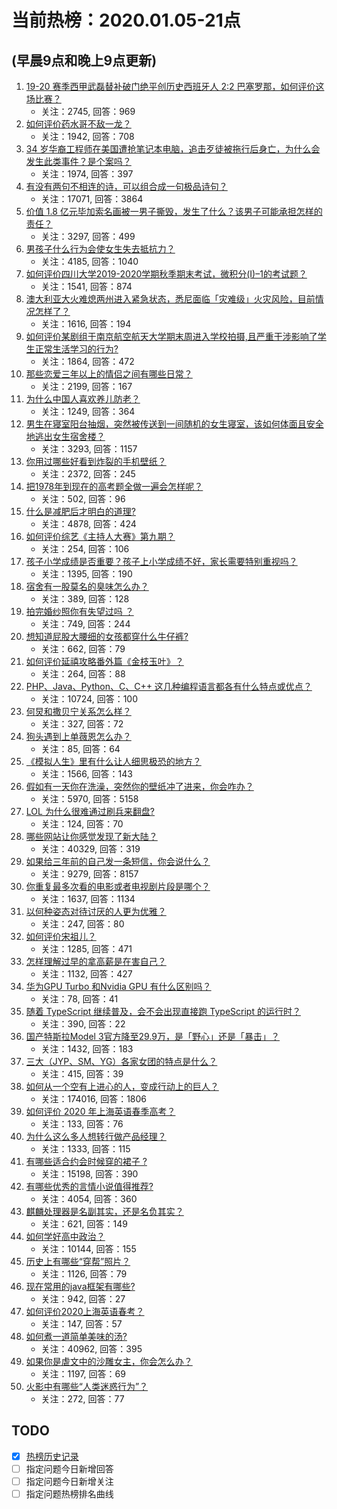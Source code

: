 # 当前热榜：2020.01.05-21点
## (早晨9点和晚上9点更新)
1. [19-20 赛季西甲武磊替补破门绝平创历史西班牙人 2:2 巴塞罗那，如何评价这场比赛？](https://www.zhihu.com/question/364733517)
    * 关注：2745, 回答：969
2. [如何评价药水哥不敌一龙？](https://www.zhihu.com/question/364697613)
    * 关注：1942, 回答：708
3. [34 岁华裔工程师在美国遭抢笔记本电脑，追击歹徒被拖行后身亡，为什么会发生此类事件？是个案吗？](https://www.zhihu.com/question/364585397)
    * 关注：1974, 回答：397
4. [有没有两句不相连的诗，可以组合成一句极品诗句？](https://www.zhihu.com/question/359948448)
    * 关注：17071, 回答：3864
5. [价值 1.8 亿元毕加索名画被一男子撕毁，发生了什么？该男子可能承担怎样的责任？](https://www.zhihu.com/question/364615647)
    * 关注：3297, 回答：499
6. [男孩子什么行为会使女生失去抵抗力？](https://www.zhihu.com/question/363986958)
    * 关注：4185, 回答：1040
7. [如何评价四川大学2019-2020学期秋季期末考试，微积分(I)–1的考试题？](https://www.zhihu.com/question/364774309)
    * 关注：1541, 回答：874
8. [澳大利亚大火难熄两州进入紧急状态，悉尼面临「灾难级」火灾风险，目前情况怎样了？](https://www.zhihu.com/question/355329555)
    * 关注：1616, 回答：194
9. [如何评价某剧组于南京航空航天大学期末周进入学校拍摄,且严重干涉影响了学生正常生活学习的行为?](https://www.zhihu.com/question/364592720)
    * 关注：1864, 回答：472
10. [那些恋爱三年以上的情侣之间有哪些日常？](https://www.zhihu.com/question/28286802)
    * 关注：2199, 回答：167
11. [为什么中国人喜欢养儿防老？](https://www.zhihu.com/question/345756916)
    * 关注：1249, 回答：364
12. [男生在寝室阳台抽烟，突然被传送到一间随机的女生寝室，该如何体面且安全地逃出女生宿舍楼？](https://www.zhihu.com/question/357055909)
    * 关注：3293, 回答：1157
13. [你用过哪些好看到炸裂的手机壁纸？](https://www.zhihu.com/question/360400273)
    * 关注：2372, 回答：245
14. [把1978年到现在的高考题全做一遍会怎样呢？](https://www.zhihu.com/question/359283899)
    * 关注：502, 回答：96
15. [什么是减肥后才明白的道理?](https://www.zhihu.com/question/354976042)
    * 关注：4878, 回答：424
16. [如何评价综艺《主持人大赛》第九期？](https://www.zhihu.com/question/364683807)
    * 关注：254, 回答：106
17. [孩子小学成绩是否重要？孩子上小学成绩不好，家长需要特别重视吗？](https://www.zhihu.com/question/345276712)
    * 关注：1395, 回答：190
18. [宿舍有一股莫名的臭味怎么办？](https://www.zhihu.com/question/52047043)
    * 关注：389, 回答：128
19. [拍完婚纱照你有失望过吗 ？](https://www.zhihu.com/question/353263358)
    * 关注：749, 回答：244
20. [想知道屁股大腰细的女孩都穿什么牛仔裤?](https://www.zhihu.com/question/356413579)
    * 关注：662, 回答：79
21. [如何评价延禧攻略番外篇《金枝玉叶》？](https://www.zhihu.com/question/364064158)
    * 关注：264, 回答：88
22. [PHP、Java、Python、C、C++ 这几种编程语言都各有什么特点或优点？](https://www.zhihu.com/question/25038841)
    * 关注：10724, 回答：100
23. [何炅和撒贝宁关系怎么样？](https://www.zhihu.com/question/66103458)
    * 关注：327, 回答：72
24. [狗头遇到上单薇恩怎么办？](https://www.zhihu.com/question/364159541)
    * 关注：85, 回答：64
25. [《模拟人生》里有什么让人细思极恐的地方？](https://www.zhihu.com/question/264106033)
    * 关注：1566, 回答：143
26. [假如有一天你在洗澡，突然你的壁纸冲了进来，你会咋办？](https://www.zhihu.com/question/334577524)
    * 关注：5970, 回答：5158
27. [LOL 为什么很难通过刷兵来翻盘?](https://www.zhihu.com/question/364186629)
    * 关注：124, 回答：70
28. [哪些网站让你感觉发现了新大陆？](https://www.zhihu.com/question/293309623)
    * 关注：40329, 回答：319
29. [如果给三年前的自己发一条短信，你会说什么？](https://www.zhihu.com/question/350868998)
    * 关注：9279, 回答：8157
30. [你重复最多次看的电影或者电视剧片段是哪个？](https://www.zhihu.com/question/349709963)
    * 关注：1637, 回答：1134
31. [以何种姿态对待讨厌的人更为优雅？](https://www.zhihu.com/question/355644989)
    * 关注：247, 回答：80
32. [如何评价宋祖儿？](https://www.zhihu.com/question/59184117)
    * 关注：1285, 回答：471
33. [怎样理解过早的拿高薪是在害自己？](https://www.zhihu.com/question/359457717)
    * 关注：1132, 回答：427
34. [华为GPU Turbo 和Nvidia GPU 有什么区别吗？](https://www.zhihu.com/question/308399998)
    * 关注：78, 回答：41
35. [随着 TypeScript 继续普及，会不会出现直接跑 TypeScript 的运行时？](https://www.zhihu.com/question/363807522)
    * 关注：390, 回答：22
36. [国产特斯拉Model 3官方降至29.9万，是「野心」还是「暴击」？](https://www.zhihu.com/question/364462238)
    * 关注：1432, 回答：183
37. [三大（JYP、SM、YG）各家女团的特点是什么？](https://www.zhihu.com/question/360609187)
    * 关注：415, 回答：39
38. [如何从一个空有上进心的人，变成行动上的巨人？](https://www.zhihu.com/question/33453309)
    * 关注：174016, 回答：1806
39. [如何评价 2020 年上海英语春季高考？](https://www.zhihu.com/question/364644359)
    * 关注：133, 回答：76
40. [为什么这么多人想转行做产品经理？](https://www.zhihu.com/question/39247368)
    * 关注：1333, 回答：115
41. [有哪些适合约会时候穿的裙子 ?](https://www.zhihu.com/question/324986612)
    * 关注：15198, 回答：390
42. [有哪些优秀的言情小说值得推荐?](https://www.zhihu.com/question/26695640)
    * 关注：4054, 回答：360
43. [麒麟处理器是名副其实，还是名负其实？](https://www.zhihu.com/question/364069805)
    * 关注：621, 回答：149
44. [如何学好高中政治？](https://www.zhihu.com/question/20167990)
    * 关注：10144, 回答：155
45. [历史上有哪些“穿帮”照片？](https://www.zhihu.com/question/35312272)
    * 关注：1126, 回答：79
46. [现在常用的java框架有哪些?](https://www.zhihu.com/question/362802033)
    * 关注：942, 回答：27
47. [如何评价2020上海英语春考？](https://www.zhihu.com/question/364757574)
    * 关注：147, 回答：57
48. [如何煮一道简单美味的汤?](https://www.zhihu.com/question/38279918)
    * 关注：40962, 回答：395
49. [如果你是虐文中的沙雕女主，你会怎么办？](https://www.zhihu.com/question/352889164)
    * 关注：1197, 回答：69
50. [火影中有哪些“人类迷惑行为”？](https://www.zhihu.com/question/361295416)
    * 关注：272, 回答：77
## TODO
* [x] [热榜历史记录](hot_history/AllHot.md)
* [ ] 指定问题今日新增回答
* [ ] 指定问题今日新增关注
* [ ] 指定问题热榜排名曲线
